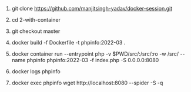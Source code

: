 1. git clone https://github.com/manjitsingh-yadav/docker-session.git 
2. cd 2-with-container
3. git checkout master

4. docker build -f Dockerfile -t phpinfo:2022-03 .
5. docker container run --entrypoint php -v $PWD/src/:/src/:ro -w /src/ --name phpinfo phpinfo:2022-03 -f index.php -S 0.0.0.0:8080 
6. docker logs phpinfo 
7. docker exec phpinfo wget http://localhost:8080 --spider -S -q

